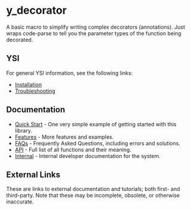 # y_decorator

A basic macro to simplify writing complex decorators (annotations).  Just wraps code-parse to tell you the parameter types of the function being decorated.

## YSI

For general YSI information, see the following links:

* [Installation](../installation.md)
* [Troubleshooting](../troubleshooting.md)

## Documentation

* [Quick Start](y_decorator/quick-start.md) - One very simple example of getting started with this library.
* [Features](y_decorator/features.md) - More features and examples.
* [FAQs](y_decorator/faqs.md) - Frequently Asked Questions, including errors and solutions.
* [API](y_decorator/api.md) - Full list of all functions and their meaning.
* [Internal](y_decorator/internal.md) - Internal developer documentation for the system.

## External Links

These are links to external documentation and tutorials; both first- and third-party.  Note that these may be incomplete, obsolete, or otherwise inaccurate.

